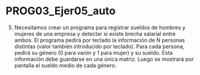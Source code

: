 # PROG03_Ejer05_auto
5. Necesitamos crear un programa para registrar sueldos de hombres y mujeres de una
empresa y detectar si existe brecha salarial entre ambos. El programa pedirá por teclado la
información de N personas distintas (valor también introducido por teclado). Para cada
persona, pedirá su género (0 para varón y 1 para mujer) y su sueldo. Esta información debe
guardarse en una única matriz. Luego se mostrará por pantalla el sueldo medio de cada
género.
